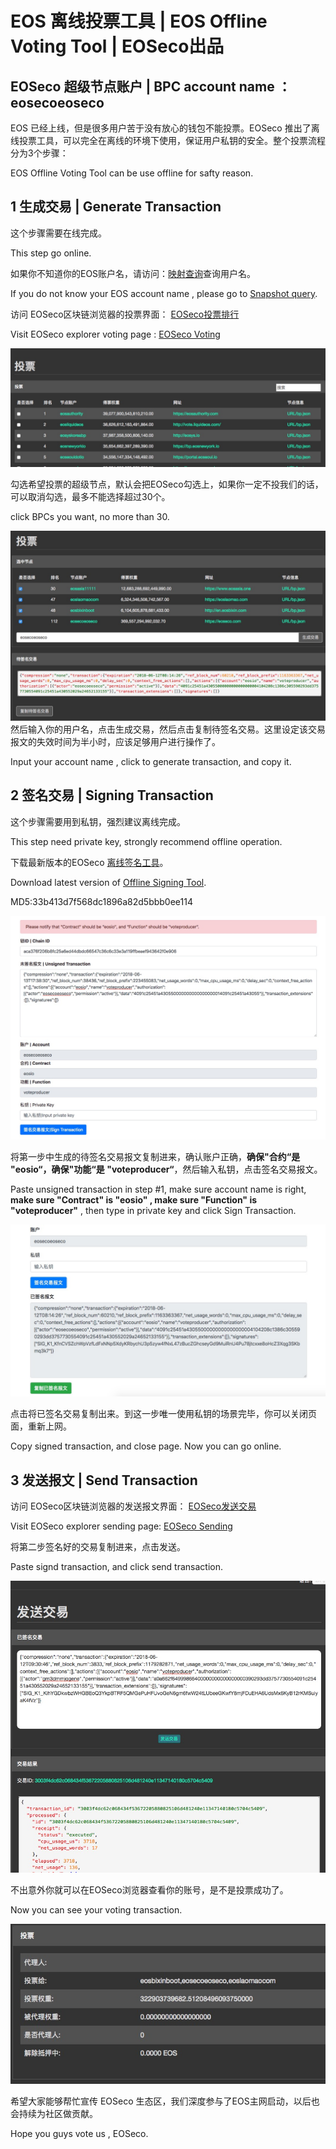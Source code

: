 # EOS 离线投票工具 | EOS Offline Voting Tool | EOSeco出品

## EOSeco 超级节点账户 | BPC account name ：eosecoeoseco

EOS 已经上线，但是很多用户苦于没有放心的钱包不能投票。EOSeco 推出了离线投票工具，可以完全在离线的环境下使用，保证用户私钥的安全。整个投票流程分为3个步骤：

EOS Offline Voting Tool can be use offline for safty reason.

## 1 生成交易 | Generate Transaction

这个步骤需要在线完成。

This step go online.

如果你不知道你的EOS账户名，请访问：[映射查询](https://explorer.eoseco.com/snapshots)查询用户名。

If you do not know your EOS account name , please go to [Snapshot query](https://explorer.eoseco.com/snapshots).


访问 EOSeco区块链浏览器的投票界面：
[EOSeco投票排行](https://explorer.eoseco.com/voting)

Visit EOSeco explorer voting page :
[EOSeco Voting](https://explorer.eoseco.com/voting)

![投票界面](resource/img/1.jpg)

勾选希望投票的超级节点，默认会把EOSeco勾选上，如果你一定不投我们的话，可以取消勾选，最多不能选择超过30个。

click BPCs you want, no more than 30.

![投票界面](resource/img/2.jpg)
然后输入你的用户名，点击生成交易，然后点击复制待签名交易。这里设定该交易报文的失效时间为半小时，应该足够用户进行操作了。

Input your account name , click to generate transaction, and copy it.

## 2 签名交易 | Signing Transaction

这个步骤需要用到私钥，强烈建议离线完成。

This step need private key, strongly recommend offline operation.

下载最新版本的EOSeco [离线签名工具](https://github.com/EOSeco-team/eos-local-voting-page/archive/v0.4.zip
)。

Download latest version of  [Offline Signing Tool](https://github.com/EOSeco-team/eos-local-voting-page/archive/v0.4.zip
).

MD5:33b413d7f568dc1896a82d5bbb0ee114

![签名界面](resource/img/3.jpg)

将第一步中生成的待签名交易报文复制进来，确认账户正确，**确保"合约“是 "eosio“，确保"功能“是 "voteproducer“**，然后输入私钥，点击签名交易报文。

Paste unsigned transaction in step #1, make sure account name is right, **make sure "Contract" is "eosio" , make sure "Function" is "voteproducer"** , then type in private key and click Sign Transaction.

![签名界面](resource/img/4.jpg)

点击将已签名交易复制出来。到这一步唯一使用私钥的场景完毕，你可以关闭页面，重新上网。

Copy signed transaction, and close page. Now you can go online.

## 3 发送报文 | Send Transaction

访问 EOSeco区块链浏览器的发送报文界面：
[EOSeco发送交易](https://explorer.eoseco.com/sending)

Visit EOSeco explorer sending page:
[EOSeco Sending](https://explorer.eoseco.com/sending)

将第二步签名好的交易复制进来，点击发送。

Paste signd transaction, and click send transaction.

![发送界面](resource/img/6.jpg)


不出意外你就可以在EOSeco浏览器查看你的账号，是不是投票成功了。

Now you can see your voting transaction.

![用户界面](resource/img/5.jpg)


希望大家能够帮忙宣传 EOSeco 生态区，我们深度参与了EOS主网启动，以后也会持续为社区做贡献。

Hope you guys vote us , EOSeco.

